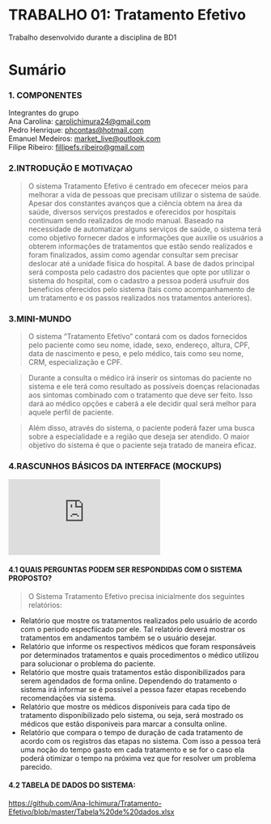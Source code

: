 # TRABALHO 01: Tratamento Efetivo
Trabalho desenvolvido durante a disciplina de BD1

# Sumário

### 1. COMPONENTES<br>
Integrantes do grupo<br>
Ana Carolina: carolichimura24@gmail.com<br>
Pedro Henrique: phcontas@hotmail.com<br>
Emanuel Medeiros: market_live@outlook.com<br>
Filipe Ribeiro: fillipefs.ribeiro@gmail.com<br>

### 2.INTRODUÇÃO E MOTIVAÇAO<br>
>O sistema Tratamento Efetivo é centrado em ofececer meios para melhorar a vida de pessoas que precisam utilizar o sistema de saúde. Apesar dos constantes avanços que a ciência obtem na área da saúde, diversos serviços prestados e oferecidos por hospitais continuam sendo realizados de modo manual.
Baseado na necessidade de automatizar alguns serviços de saúde, o sistema terá como objetivo fornecer dados e informações que auxilie os usuários a obterem informações de tratamentos que estão sendo realizados e foram finalizados, assim como agendar consultar sem precisar deslocar até a unidade física do hospital. A base de dados principal será composta pelo cadastro dos pacientes que opte por utilizar o sistema do hospital, com o cadastro a pessoa poderá usufruir dos beneficios oferecidos pelo sistema (tais como acompanhamento de um tratamento e os passos realizados nos tratamentos anteriores).

### 3.MINI-MUNDO <br>

> O sistema “Tratamento Efetivo” contará com os dados fornecidos pelo paciente como seu nome, idade, sexo, endereço, altura, CPF, data de nascimento e peso, e pelo médico, tais como seu nome, CRM, especialização e CPF.

>Durante a consulta o médico irá inserir os sintomas do paciente no sistema e ele terá como resultado as possíveis doenças relacionadas aos sintomas combinado com o tratamento que deve ser  feito. Isso dará ao médico opções e caberá a ele decidir qual será melhor para aquele perfil de paciente. 

>Além disso, através do sistema, o paciente poderá fazer uma busca sobre a especialidade e a região que deseja ser atendido.
O maior objetivo do sistema é que o paciente seja tratado de maneira eficaz.

### 4.RASCUNHOS BÁSICOS DA INTERFACE (MOCKUPS)<br>

![Arquivo PDF do Protótipo Balsamiq feito para o Sistema Tratamento Efetivo](https://github.com/Ana-Ichimura/Tratamento-Efetivo/blob/master/Telas%20projeto%20BD1%20v2.0.pdf)

#### 4.1 QUAIS PERGUNTAS PODEM SER RESPONDIDAS COM O SISTEMA PROPOSTO?
    
> O Sistema Tratamento Efetivo precisa inicialmente dos seguintes relatórios:
* Relatório que mostre os tratamentos realizados pelo usuário de acordo com o periodo especfiicado por ele. Tal relatório deverá mostrar os tratamentos em andamentos também se o usuário desejar.
* Relatório que informe os respectivos médicos que foram responsáveis por determinados tratamentos e quais procedimentos o médico utilizou para solucionar o problema do paciente.
* Relatório que mostre quais tratamentos estão disponibilizados para serem agendados de forma online. Dependendo do tratamento o sistema irá informar se é possível a pessoa fazer etapas recebendo recomendações via sistema.
* Relatório que mostre os médicos disponiveis para cada tipo de tratamento disponibilizado pelo sistema, ou seja, será mostrado os médicos que estão disponiveis para marcar a consulta online.
* Relatório que compara o tempo de duração de cada tratamento de acordo com os registros das etapas no sistema. Com isso a pessoa terá uma noção do tempo gasto em cada tratamento e se for o caso ela poderá otimizar o tempo na próxima vez que for resolver um problema parecido.
 
 
#### 4.2 TABELA DE DADOS DO SISTEMA:

https://github.com/Ana-Ichimura/Tratamento-Efetivo/blob/master/Tabela%20de%20dados.xlsx

